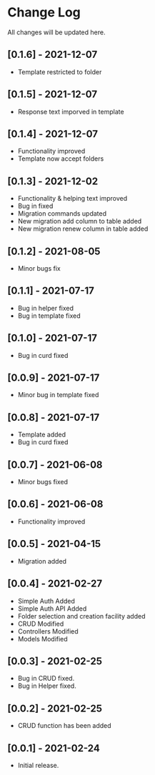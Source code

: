 # Change Log
All changes will be updated here.

## [0.1.6] - 2021-12-07
- Template restricted to folder

## [0.1.5] - 2021-12-07
- Response text imporved in template

## [0.1.4] - 2021-12-07
- Functionality improved
- Template now accept folders
  
## [0.1.3] - 2021-12-02
- Functionality & helping text improved
- Bug in fixed
- Migration commands updated
- New migration add column to table added
- New migration renew column in table added

## [0.1.2] - 2021-08-05
- Minor bugs fix

## [0.1.1] - 2021-07-17
- Bug in helper fixed
- Bug in template fixed

## [0.1.0] - 2021-07-17
- Bug in curd fixed

## [0.0.9] - 2021-07-17
- Minor bug in template fixed

## [0.0.8] - 2021-07-17
- Template added
- Bug in curd fixed

## [0.0.7] - 2021-06-08
- Minor bugs fixed

## [0.0.6] - 2021-06-08
- Functionality improved

## [0.0.5] - 2021-04-15
- Migration added

## [0.0.4] - 2021-02-27
- Simple Auth Added
- Simple Auth API Added
- Folder selection and creation facility added
- CRUD Modified
- Controllers Modified
- Models Modified

## [0.0.3] - 2021-02-25
- Bug in CRUD fixed.
- Bug in Helper fixed.

## [0.0.2] - 2021-02-25
- CRUD function has been added

## [0.0.1] - 2021-02-24
- Initial release.

